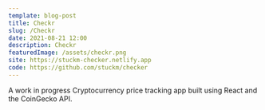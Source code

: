 ```yaml
---
template: blog-post
title: Checkr
slug: /Checkr
date: 2021-08-21 12:00
description: Checkr
featuredImage: /assets/checkr.png
site: https://stuckm-checker.netlify.app
code: https://github.com/stuckm/checker
---
```


A work in progress Cryptocurrency price tracking app built using React and the CoinGecko API.
